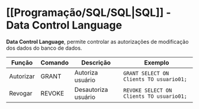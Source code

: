 # [[Programação/SQL/SQL|SQL]] - Data Control Language
**Data Control Language**, permite controlar as autorizações de modificação dos dados do banco de dados.

| Função    | Comando | Descrição           | Exemplo                                 |
| --------- | ------- | ------------------- | --------------------------------------- |
| Autorizar | GRANT   | Autoriza usuário    | `GRANT SELECT ON Clients TO usuario01;` |
| Revogar   | REVOKE  | Desautoriza usuário | `REVOKE SELECT ON Clients TO usuario01;`                                        |